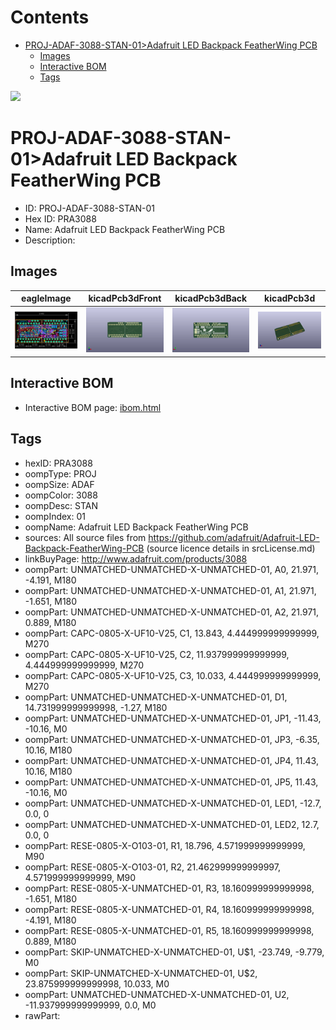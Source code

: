 



Contents
========

* [PROJ-ADAF-3088-STAN-01>Adafruit LED Backpack FeatherWing PCB](#proj-adaf-3088-stan-01adafruit-led-backpack-featherwing-pcb)
	* [Images](#images)
	* [Interactive BOM](#interactive-bom)
	* [Tags](#tags)
  
![][im]
# PROJ-ADAF-3088-STAN-01>Adafruit LED Backpack FeatherWing PCB

- ID: PROJ-ADAF-3088-STAN-01
- Hex ID: PRA3088
- Name: Adafruit LED Backpack FeatherWing PCB
- Description: 

## Images
  
  

|eagleImage|kicadPcb3dFront|kicadPcb3dBack|kicadPcb3d|
| :---: | :---: | :---: | :---: |
|[![eagleImage](eagleImage_140.png)](eagleImage_600.png)|[![kicadPcb3dFront](kicadPcb3dFront_140.png)](kicadPcb3dFront_600.png)|[![kicadPcb3dBack](kicadPcb3dBack_140.png)](kicadPcb3dBack_600.png)|[![kicadPcb3d](kicadPcb3d_140.png)](kicadPcb3d_600.png)|

## Interactive BOM

- Interactive BOM page: [ibom.html](kicad/bom/ibom.html)

## Tags

- hexID: PRA3088
- oompType: PROJ
- oompSize: ADAF
- oompColor: 3088
- oompDesc: STAN
- oompIndex: 01
- oompName: Adafruit LED Backpack FeatherWing PCB
- sources: All source files from https://github.com/adafruit/Adafruit-LED-Backpack-FeatherWing-PCB (source licence details in srcLicense.md)
- linkBuyPage: http://www.adafruit.com/products/3088
- oompPart: UNMATCHED-UNMATCHED-X-UNMATCHED-01, A0, 21.971, -4.191, M180
- oompPart: UNMATCHED-UNMATCHED-X-UNMATCHED-01, A1, 21.971, -1.651, M180
- oompPart: UNMATCHED-UNMATCHED-X-UNMATCHED-01, A2, 21.971, 0.889, M180
- oompPart: CAPC-0805-X-UF10-V25, C1, 13.843, 4.444999999999999, M270
- oompPart: CAPC-0805-X-UF10-V25, C2, 11.937999999999999, 4.444999999999999, M270
- oompPart: CAPC-0805-X-UF10-V25, C3, 10.033, 4.444999999999999, M270
- oompPart: UNMATCHED-UNMATCHED-X-UNMATCHED-01, D1, 14.731999999999998, -1.27, M180
- oompPart: UNMATCHED-UNMATCHED-X-UNMATCHED-01, JP1, -11.43, -10.16, M0
- oompPart: UNMATCHED-UNMATCHED-X-UNMATCHED-01, JP3, -6.35, 10.16, M180
- oompPart: UNMATCHED-UNMATCHED-X-UNMATCHED-01, JP4, 11.43, 10.16, M180
- oompPart: UNMATCHED-UNMATCHED-X-UNMATCHED-01, JP5, 11.43, -10.16, M0
- oompPart: UNMATCHED-UNMATCHED-X-UNMATCHED-01, LED1, -12.7, 0.0, 0
- oompPart: UNMATCHED-UNMATCHED-X-UNMATCHED-01, LED2, 12.7, 0.0, 0
- oompPart: RESE-0805-X-O103-01, R1, 18.796, 4.571999999999999, M90
- oompPart: RESE-0805-X-O103-01, R2, 21.462999999999997, 4.571999999999999, M90
- oompPart: RESE-0805-X-UNMATCHED-01, R3, 18.160999999999998, -1.651, M180
- oompPart: RESE-0805-X-UNMATCHED-01, R4, 18.160999999999998, -4.191, M180
- oompPart: RESE-0805-X-UNMATCHED-01, R5, 18.160999999999998, 0.889, M180
- oompPart: SKIP-UNMATCHED-X-UNMATCHED-01, U$1, -23.749, -9.779, M0
- oompPart: SKIP-UNMATCHED-X-UNMATCHED-01, U$2, 23.875999999999998, 10.033, M0
- oompPart: UNMATCHED-UNMATCHED-X-UNMATCHED-01, U2, -11.937999999999999, 0.0, M0
- rawPart: 



[im]: kicadPcb3d_450.png
